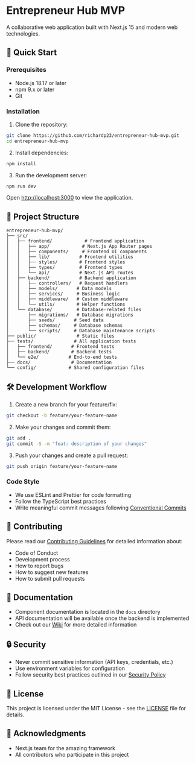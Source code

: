 # Entrepreneur Hub MVP

A collaborative web application built with Next.js 15 and modern web technologies.

## 🚀 Quick Start

### Prerequisites

- Node.js 18.17 or later
- npm 9.x or later
- Git

### Installation

1. Clone the repository:
```bash
git clone https://github.com/richardp23/entrepreneur-hub-mvp.git
cd entrepreneur-hub-mvp
```

2. Install dependencies:
```bash
npm install
```

3. Run the development server:
```bash
npm run dev
```

Open [http://localhost:3000](http://localhost:3000) to view the application.

## 📁 Project Structure

```
entrepreneur-hub-mvp/
├── src/
│   ├── frontend/            # Frontend application
│   │   ├── app/            # Next.js App Router pages
│   │   ├── components/     # Frontend UI components
│   │   ├── lib/           # Frontend utilities
│   │   ├── styles/        # Frontend styles
│   │   ├── types/         # Frontend types
│   │   └── api/           # Next.js API routes
│   ├── backend/           # Backend application
│   │   ├── controllers/   # Request handlers
│   │   ├── models/       # Data models
│   │   ├── services/     # Business logic
│   │   ├── middleware/   # Custom middleware
│   │   └── utils/        # Helper functions
│   └── database/         # Database-related files
│       ├── migrations/   # Database migrations
│       ├── seeds/       # Seed data
│       ├── schemas/     # Database schemas
│       └── scripts/     # Database maintenance scripts
├── public/               # Static files
├── tests/               # All application tests
│   ├── frontend/       # Frontend tests
│   ├── backend/        # Backend tests
│   └── e2e/           # End-to-end tests
├── docs/               # Documentation
└── config/            # Shared configuration files
```

## 🛠 Development Workflow

1. Create a new branch for your feature/fix:
```bash
git checkout -b feature/your-feature-name
```

2. Make your changes and commit them:
```bash
git add .
git commit -S -m "feat: description of your changes"
```

3. Push your changes and create a pull request:
```bash
git push origin feature/your-feature-name
```

### Code Style

- We use ESLint and Prettier for code formatting
- Follow the TypeScript best practices
- Write meaningful commit messages following [Conventional Commits](https://www.conventionalcommits.org/)

## 🤝 Contributing

Please read our [Contributing Guidelines](CONTRIBUTING.md) for detailed information about:
- Code of Conduct
- Development process
- How to report bugs
- How to suggest new features
- How to submit pull requests

## 📝 Documentation

- Component documentation is located in the `docs` directory
- API documentation will be available once the backend is implemented
- Check out our [Wiki](https://github.com/richardp23/entrepreneur-hub-mvp/wiki) for more detailed information

## 🔒 Security

- Never commit sensitive information (API keys, credentials, etc.)
- Use environment variables for configuration
- Follow security best practices outlined in our [Security Policy](SECURITY.md)

## 📄 License

This project is licensed under the MIT License - see the [LICENSE](LICENSE) file for details.

## 🙏 Acknowledgments

- Next.js team for the amazing framework
- All contributors who participate in this project
